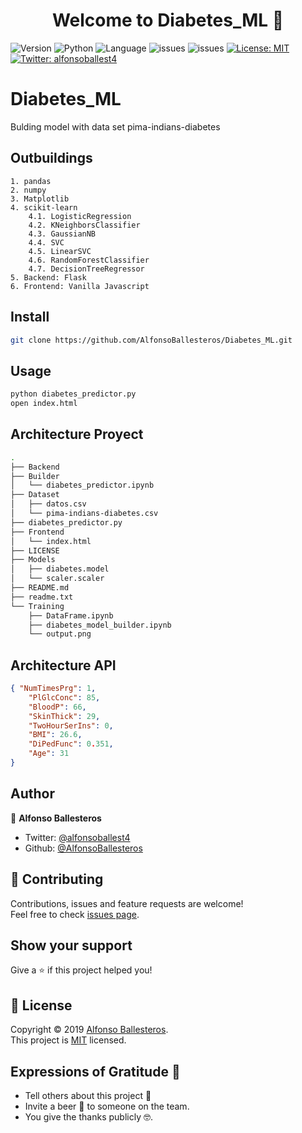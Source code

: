 <h1 align="center">Welcome to Diabetes_ML 👋</h1>
<p>
  <img alt="Version" src="https://img.shields.io/badge/version-0.0.1-blue.svg?cacheSeconds=2592000" />
  <img alt="Python" src="https://img.shields.io/pypi/pyversions/pip" />
  <img alt="Language" src="https://img.shields.io/github/languages/top/AlfonsoBallesteros/Diabetes_ML" />
  <img alt="issues" src="https://img.shields.io/github/issues/AlfonsoBallesteros/Diabetes_ML" />
  <img alt="issues" src="https://img.shields.io/github/last-commit/AlfonsoBallesteros/Diabetes_ML" />
  <a href="https://github.com/AlfonsoBallesteros/Diabetes_ML/blob/master/LICENSE" target="_blank">
    <img alt="License: MIT" src="https://img.shields.io/badge/License-MIT-yellow.svg" />
  </a>
  <a href="https://twitter.com/alfonsoballest4" target="_blank">
    <img alt="Twitter: alfonsoballest4" src="https://img.shields.io/twitter/follow/alfonsoballest4.svg?style=social" />
  </a>
</p>

# Diabetes_ML
Bulding model with data set pima-indians-diabetes

## Outbuildings
    1. pandas
    2. numpy
    3. Matplotlib
    4. scikit-learn
        4.1. LogisticRegression
        4.2. KNeighborsClassifier
        4.3. GaussianNB
        4.4. SVC
        4.5. LinearSVC
        4.6. RandomForestClassifier
        4.7. DecisionTreeRegressor
    5. Backend: Flask
    6. Frontend: Vanilla Javascript

## Install

```sh
git clone https://github.com/AlfonsoBallesteros/Diabetes_ML.git
```

## Usage

```sh
python diabetes_predictor.py
open index.html
```

## Architecture Proyect

```sh
.
├── Backend
├── Builder
│   └── diabetes_predictor.ipynb
├── Dataset
│   ├── datos.csv
│   └── pima-indians-diabetes.csv
├── diabetes_predictor.py
├── Frontend
│   └── index.html
├── LICENSE
├── Models
│   ├── diabetes.model
│   └── scaler.scaler
├── README.md
├── readme.txt
└── Training
    ├── DataFrame.ipynb
    ├── diabetes_model_builder.ipynb
    └── output.png
```

## Architecture API

```json
{ "NumTimesPrg": 1,
    "PlGlcConc": 85,
    "BloodP": 66,
    "SkinThick": 29,
    "TwoHourSerIns": 0,
    "BMI": 26.6,
    "DiPedFunc": 0.351,
    "Age": 31
}
```
## Author

👤 **Alfonso Ballesteros**

* Twitter: [@alfonsoballest4](https://twitter.com/alfonsoballest4)
* Github: [@AlfonsoBallesteros](https://github.com/AlfonsoBallesteros)

## 🤝 Contributing

Contributions, issues and feature requests are welcome!<br />Feel free to check [issues page](https://github.com/AlfonsoBallesteros/Diabetes_ML/issues).

## Show your support

Give a ⭐️ if this project helped you!

## 📝 License

Copyright © 2019 [Alfonso Ballesteros](https://github.com/AlfonsoBallesteros).<br />
This project is [MIT](https://github.com/AlfonsoBallesteros/Diabetes_ML/blob/master/LICENSE) licensed.

## Expressions of Gratitude 🎁

* Tell others about this project 📢
* Invite a beer 🍺 to someone on the team.
* You give the thanks publicly 🤓.